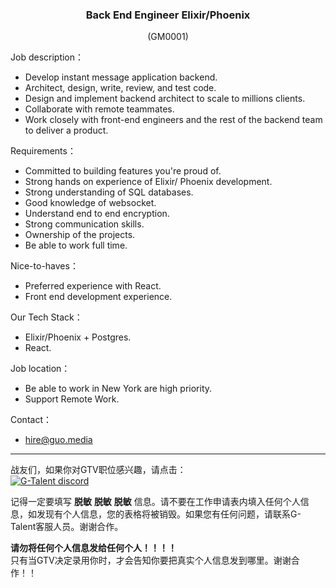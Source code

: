 <h3 align="center">Back End Engineer Elixir/Phoenix</h3>
<p align="center">(GM0001)</p>
  
Job description：

- Develop instant message application backend.
- Architect, design, write, review, and test code.
- Design and implement backend architect to scale to millions clients.
- Collaborate with remote teammates.
- Work closely with front-end engineers and the rest of the backend team to deliver a product.

Requirements：

- Committed to building features you're proud of.
- Strong hands on experience of Elixir/ Phoenix development.
- Strong understanding of SQL databases.
- Good knowledge of websocket.
- Understand end to end encryption.
- Strong communication skills.
- Ownership of the projects.
- Be able to work full time.

Nice-to-haves：

- Preferred experience with React.
- Front end development experience.

Our Tech Stack：
- Elixir/Phoenix + Postgres.
- React.

Job location：

- Be able to work in New York are high priority.
- Support Remote Work.

Contact：
- hire@guo.media
   
---
战友们，如果你对GTV职位感兴趣，请点击：   
<a href="https://discord.com/channels/722949830200000574/723334876027289601"><img src="https://img.shields.io/badge/discord-apply--for--job-green?logo=discord&style=for-the-badge" alt="G-Talent discord"></a>   
  
记得一定要填写 **脱敏** **脱敏** **脱敏** 信息。请不要在工作申请表内填入任何个人信息，如发现有个人信息，您的表格将被销毁。如果您有任何问题，请联系G-Talent客服人员。谢谢合作。
   
**请勿将任何个人信息发给任何个人！！！！**   
只有当GTV决定录用你时，才会告知你要把真实个人信息发到哪里。谢谢合作！！

